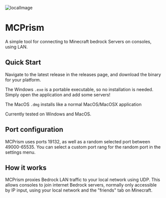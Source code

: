 ![localImage](./src/assets/mcprism-only.png)

# MCPrism

A simple tool for connecting to Minecraft bedrock Servers on consoles, using LAN. 

## Quick Start

Navigate to the latest release in the releases page, and download the binary for your platform.

The Windows `.exe` is a portable executable, so no installation is needed. Simply open the application and add some servers! 

The MacOS `.dmg` installs like a normal MacOS/MacOSX application

Currently tested on Windows and MacOS. 

## Port configuration

MCPrism uses ports 19132, as well as a random selected port between 49000-65535. You can select a custom port rang for the random port in the settings menu. 

## How it works

MCPrism proxies Bedrock LAN traffic to your local network using UDP. This allows consoles to join internet Bedrock servers, normally only accessible by IP input, using your local network and the "friends" tab on Minecraft. 


